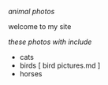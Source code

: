 _animal photos_

welcome to my site

_these photos with include_

- cats
- birds [ bird pictures.md ]
- horses
